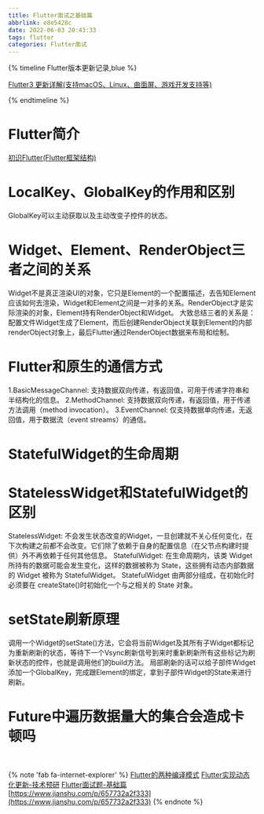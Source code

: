 ```yaml
---
title: Flutter面试之基础篇
abbrlink: e8e5428c
date: 2022-06-03 20:43:33
tags: flutter
categories: Flutter面试
---
```


{% timeline Flutter版本更新记录,blue %}
<!-- timeline 2020-05-13 -->
[Flutter3 更新详解(支持macOS、Linux、曲面屏、游戏开发支持等)](https://flutter.cn/posts/whats-new-in-flutter-3)
<!-- endtimeline -->
{% endtimeline %}

# Flutter简介
[初识Flutter(Flutter框架结构)](https://book.flutterchina.club/chapter1/flutter_intro.html#_1-2-1-flutter-%E7%AE%80%E4%BB%8B)

# LocalKey、GlobalKey的作用和区别
GlobalKey可以主动获取以及主动改变子控件的状态。

# Widget、Element、RenderObject三者之间的关系
Widget不是真正渲染UI的对象，它只是Element的一个配置描述，去告知Element应该如何去渲染，Widget和Element之间是一对多的关系。RenderObject才是实际渲染的对象，Element持有RenderObject和Widget。
大致总结三者的关系是：配置文件Widget生成了Element，而后创建RenderObject关联到Element的内部renderObject对象上，最后Flutter通过RenderObject数据来布局和绘制。

# Flutter和原生的通信方式
1.BasicMessageChannel: 支持数据双向传递，有返回值，可用于传递字符串和半结构化的信息。
2.MethodChannel: 支持数据双向传递，有返回值，用于传递方法调用（method invocation）。
3.EventChannel: 仅支持数据单向传递，无返回值，用于数据流（event streams）的通信。

# StatefulWidget的生命周期


# StatelessWidget和StatefulWidget的区别
StatelessWidget: 不会发生状态改变的Widget，一旦创建就不关心任何变化，在下次构建之前都不会改变。它们除了依赖于自身的配置信息（在父节点构建时提供）外不再依赖于任何其他信息。
StatefulWidget: 在生命周期内，该类 Widget 所持有的数据可能会发生变化，这样的数据被称为 State，这些拥有动态内部数据的 Widget 被称为 StatefulWidget。
StatefulWidget 由两部分组成，在初始化时必须要在 createState()时初始化一个与之相关的 State 对象。

# setState刷新原理
调用一个Widget的setState()方法，它会将当前Widget及其所有子Widget都标记为重新刷新的状态，等待下一个Vsync刷新信号到来时重新刷新所有这些标记为刷新状态的控件，也就是调用他们的build方法。
局部刷新的话可以给子部件Widget添加一个GlobalKey，完成跟Element的绑定，拿到子部件Widget的State来进行刷新。

# Future中遍历数据量大的集合会造成卡顿吗


<br>

{% note 'fab fa-internet-explorer' %}
[Flutter的两种编译模式](https://blog.csdn.net/u010960265/article/details/81361711)
[Flutter实现动态化更新-技术预研](https://zhuanlan.zhihu.com/p/439251771)
[Flutter面试题-基础篇](https://www.jianshu.com/p/5fe4007a6070)
[https://www.jianshu.com/p/657732a2f333](https://www.jianshu.com/p/657732a2f333)
{% endnote %}